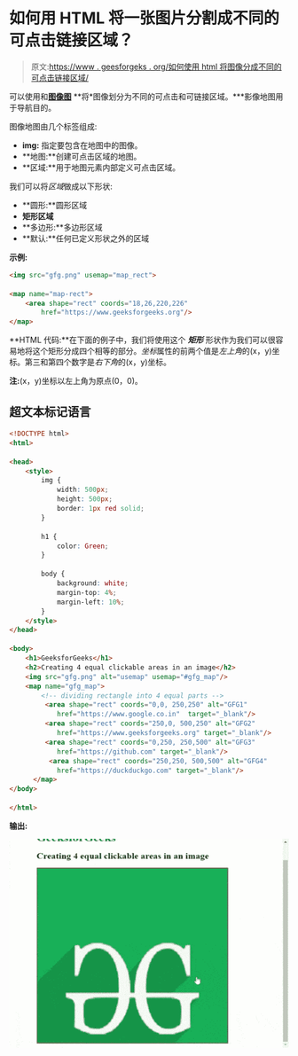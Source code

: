 # 如何用 HTML 将一张图片分割成不同的可点击链接区域？

> 原文:[https://www . geesforgeks . org/如何使用 html 将图像分成不同的可点击链接区域/](https://www.geeksforgeeks.org/how-to-divide-an-image-into-different-clickable-link-area-using-html/)

可以使用和[**图像图**](https://www.geeksforgeeks.org/es6-image-map/) **将*图像划分为不同的可点击和可链接区域。***影像地图用于导航目的。

图像地图由几个标签组成:

*   **img:** 指定要包含在地图中的图像。
*   **地图:**创建可点击区域的地图。
*   **区域:**用于地图元素内部定义可点击区域。

我们可以将*区域*做成以下形状:

*   **圆形:**圆形区域
*   **矩形区域**
*   **多边形:**多边形区域
*   **默认:**任何已定义形状之外的区域

**示例:**

```html
<img src="gfg.png" usemap="map_rect"> 

<map name="map-rect"> 
    <area shape="rect" coords="18,26,220,226" 
        href="https://www.geeksforgeeks.org"/> 
</map>
```

**HTML 代码:**在下面的例子中，我们将使用这个 ***矩形*** 形状作为我们可以很容易地将这个矩形分成四个相等的部分。*坐标*属性的前两个值是*左上角*的(x，y)坐标。第三和第四个数字是*右下角*的(x，y)坐标。

**注:**(x，y)坐标以左上角为原点(0，0)。

## 超文本标记语言

```html
<!DOCTYPE html>
<html>

<head>   
    <style>
        img {
            width: 500px;
            height: 500px;
            border: 1px red solid;
        }

        h1 {
            color: Green;
        }

        body {
            background: white;
            margin-top: 4%;
            margin-left: 10%;
        }
    </style>
</head>

<body>
    <h1>GeeksforGeeks</h1>
    <h2>Creating 4 equal clickable areas in an image</h2>
    <img src="gfg.png" alt="usemap" usemap="#gfg_map"/>
    <map name="gfg_map">
        <!-- dividing rectangle into 4 equal parts -->
         <area shape="rect" coords="0,0, 250,250" alt="GFG1"
            href="https://www.google.co.in"  target="_blank"/>
         <area shape="rect" coords="250,0, 500,250" alt="GFG2"
            href="https://www.geeksforgeeks.org" target="_blank"/>
         <area shape="rect" coords="0,250, 250,500" alt="GFG3"
            href="https://github.com" target="_blank"/>
          <area shape="rect" coords="250,250, 500,500" alt="GFG4"
            href="https://duckduckgo.com" target="_blank"/>
      </map>
</body>

</html>
```

**输出:**

![](img/f8083f2a3fc75d19d7e17ee0918096c8.png)